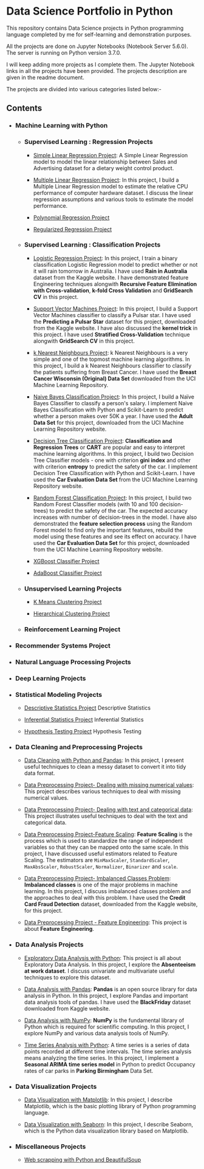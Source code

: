 # Data Science Portfolio in Python

This repository contains Data Science projects in Python programming language completed by me for self-learning and demonstration purposes. 

All the projects are done on Jupyter Notebooks (Notebook Server 5.6.0). The server is running on Python version 3.7.0.

I will keep adding more projects as I complete them. The Jupyter Notebook links in all the projects have been provided. The projects description are given in the readme document.

The projects are divided into various categories listed below:- 

## Contents
 
  - ### Machine Learning with Python 
      
      -  ### Supervised Learning : Regression Projects 
   
          * [Simple Linear Regression Project](https://github.com/pb111/Simple-Linear-Regression-Project/blob/master/SLRProject.ipynb): A Simple Linear Regression model to model the linear relationship between Sales and Advertising dataset for a dietary weight control product.   
       
          * [Multiple Linear Regression Project](https://github.com/pb111/Multiple-Linear-Regression-Project/blob/master/Multiple%20Linear%20Regression%20using%20Scikit-Learn.ipynb): In this project, I build a Multiple Linear Regression model to estimate the relative CPU performance of computer hardware dataset. I discuss the linear regression assumptions and various tools to estimate the model performance.
          
          
          * [Polynomial Regression Project](https://github.com/pb111/Decision-Tree-and-Random-Forest-Regression-Project/blob/master/README.md)
          
          * [Regularized Regression Project](https://github.com/pb111/Regularized-Regression-Project)
          
          
          
          

      - ### Supervised Learning : Classification Projects
      
      
          * [Logistic Regression Project](https://github.com/pb111/Logistic-Regression-in-Python-Project/blob/master/Logistic%20Regression%20with%20Python%20and%20Scikit-Learn.ipynb): In this project, I train a binary classification Logistic Regression model to predict whether or not it will rain tomorrow in Australia. I have used **Rain in Australia** dataset from the Kaggle website. I have demonstrated feature Engineering techniques alongwith **Recursive Feature Elimination with Cross-validation**, **k-fold Cross Validation** and **GridSearch CV** in this project.
                    
          * [Support Vector Machines Project](https://github.com/pb111/Support-Vector-Machines-Project/blob/master/Support%20Vector%20Machines%20with%20Python%20and%20Scikit-Learn.ipynb): In this project, I build a Support Vector Machines classifier to classify a Pulsar star. I have used the **Predicting a Pulsar Star** dataset for this project, downloaded from the Kaggle website. I have also discussed the **kernel trick** in this project. I have used **Stratified Cross-Validation** technique alongwith **GridSearch CV** in this project.     
          
          * [k Nearest Neighbours Project](https://github.com/pb111/k-Nearest-Neighbours-Project/blob/master/k%20Nearest%20Neighbours%20with%20Python%20and%20Scikit-Learn.ipynb): k Nearest Neighbours is a very simple and one of the topmost machine learning algorithms. In this project, I build a k Nearest Neighbours classifier to classify the patients suffering from Breast Cancer. I have used the **Breast Cancer Wisconsin (Original) Data Set** downloaded from the UCI Machine Learning Repository.
          
          
          * [Naive Bayes Classification Project](https://github.com/pb111/Naive-Bayes-Classification-Project/blob/master/Na%C3%AFve%20Bayes%20Classification%20with%20Python%20and%20Scikit-Learn.ipynb): In this project, I build a Naïve Bayes Classifier to classify a person's salary. I implement Naive Bayes Classification with Python and Scikit-Learn to predict whether a person makes over 50K a year. I have used the **Adult Data Set** for this project, downloaded from the UCI Machine Learning Repository website.
       
       
          * [Decision Tree Classification Project](https://github.com/pb111/Decision-Tree-Classification-Project/blob/master/Decision-Tree%20Classification%20with%20Python%20and%20Scikit-Learn.ipynb): **Classification and Regression Trees** or **CART** are popular and easy to interpret machine learning algorithms. In this project, I build two Decision Tree Classifier models - one with criterion **gini index** and other with criterion **entropy** to predict the safety of the car. I implement Decision Tree Classification with Python and Scikit-Learn. I have used the **Car Evaluation Data Set** from the UCI Machine Learning Repository website.
          
          
          * [Random Forest Classification Project](https://github.com/pb111/Random-Forest-Classifier-Project/blob/master/README.md): In this project, I build two Random Forest Classifier models (with 10 and 100 decision-trees) to predict the safety of the car. The expected accuracy increases with number of decision-trees in the model. I have also demonstrated the **feature selection process** using the Random Forest model to find only the important features, rebuild the model using these features and see its effect on accuracy. I have used the **Car Evaluation Data Set** for this project, downloaded from the UCI Machine Learning Repository website.


                    
          * [XGBoost Classifier Project](https://github.com/pb111/XGBoost-Classifier-Project)
          
          
          * [AdaBoost Classifier Project](https://github.com/pb111/AdaBoost-Classifier-Project)
          
       
       - ### Unsupervised Learning Projects
       
       
          * [K Means Clustering Project](https://github.com/pb111/K-Means-Clustering-Project/blob/master/README.md)
          
          
          
          * [Hierarchical Clustering Project](https://github.com/pb111/Hierarchical-Clustering-Project/blob/master/README.md)
          
          
       
       - ### Reinforcement Learning Project
       
       
       
   - ### Recommender Systems Project
   
   
   
   
   - ### Natural Language Processing Projects
   
   
   
   - ### Deep Learning Projects
       
       
       
       
  
   -  ### Statistical Modeling Projects
   
   
       - [Descriptive Statistics Project](https://github.com/pb111/Descriptive-Statistics-Project/blob/master/README.md) Descriptive Statistics
       
       
       - [Inferential Statistics Project](https://github.com/pb111/Inferential-Statistics-Project/blob/master/README.md) Inferential Statistics
       
       
       - [Hypothesis Testing Project](https://github.com/pb111/Hypothesis-Testing-Project/blob/master/README.md) Hypothesis Testing
       
   
   
   -  ### Data Cleaning and Preprocessing Projects
   
       - [Data Cleaning with Python and Pandas](https://github.com/pb111/Data-Cleaning-with-Python-NumPy-and-Pandas/blob/master/Data%20Cleaning%20with%20Python%20and%20Pandas.ipynb): In this project, I present useful techniques to clean a messy dataset to convert it into tidy data format.
       
   
       - [Data Preprocessing Project- Dealing with missing numerical values](https://github.com/pb111/Data-Preprocessing-Project-Dealing-with-Missing-Numerical-Values/blob/master/Data%20Preprocessing%20Project%20-%20Dealing%20with%20Missing%20Numerical%20Values.ipynb): This project describes various techniques to deal with missing numerical values. 
       
       - [Data Preprocessing Project- Dealing with text and categorical data](https://github.com/pb111/Data-Preprocessing-Project-Dealing-with-Text-and-Categorical-Data-/blob/master/Data%20Preprocessing%20Project%20-%20Dealing%20with%20Text%20and%20Categorical%20data.ipynb): This project illustrates useful techniques to deal with the text and categorical data. 
       
       - [Data Preprocessing Project-Feature Scaling](https://github.com/pb111/Data-Preprocessing-Project-Feature-Scaling/blob/master/Data%20Preprocessing%20Project%20-%20Feature%20Scaling.ipynb): **Feature Scaling** is the process which is used to standardize the range of independent variables so that they can be mapped onto the same scale. In this project, I have discussed useful estimators related to Feature Scaling. The estimators are `MinMaxScaler`, `StandardScaler`, `MaxAbsScaler`, `RobustScaler`, `Normalizer`, `Binarizer` and `scale`.
       
       
       - [Data Preprocessing Project- Imbalanced Classes Problem](https://github.com/pb111/Data-Preprocessing-Project-Imbalanced-Classes-Problem/blob/master/Data%20Preprocessing%20Project%20-%20Imbalanced%20Classes%20Problem.ipynb): **Imbalanced classes** is one of the major problems in machine learning. In this project, I discuss imbalanced classes problem and the approaches to deal with this problem. I have used the **Credit Card Fraud Detection** dataset, downloaded from the Kaggle website, for this project.
       
       
       
       - [Data Preprocessing Project - Feature Engineering](https://github.com/pb111/Data-Preprocessing-Project-Feature-Engineering/blob/master/README.md): This project is about **Feature Engineering**.
       
       
       
       
   - ### Data Analysis Projects
   
      - [Exploratory Data Analysis with Python](https://github.com/pb111/Exploratory-Data-Analysis-with-Python-Project/blob/master/Exploratory%20Data%20Analysis%20with%20Python.ipynb): This project is all about Exploratory Data Analysis. In this project, I explore the **Absenteeism at work dataset**. I discuss univariate and multivariate useful techniques to explore this dataset.
      
      
      - [Data Analysis with Pandas](https://github.com/pb111/Data-Analysis-with-Pandas/blob/master/Data%20Analysis%20with%20Pandas.ipynb): **Pandas** is an open source library for data analysis in Python. In this project, I explore Pandas and important data analysis tools of pandas. I have used the **BlackFriday** dataset downloaded from Kaggle website.

      
       - [Data Analysis with NumPy](https://github.com/pb111/Data-Analysis-with-NumPy/blob/master/Data%20Analysis%20with%20NumPy.ipynb): **NumPy** is the fundamental library of Python which is required for scientific computing. In this project, I explore NumPy and various data analysis tools of NumPy.
       
       
       - [Time Series Analysis with Python](https://github.com/pb111/Time-series-analysis-with-Python/blob/master/Time%20Series%20Analysis%20in%20Python.ipynb): A time series is a series of data points recorded at different time intervals. The time series analysis means analyzing the time series. In this project, I implement a **Seasonal ARIMA time series model** in Python to predict Occupancy rates of car parks in **Parking Birmingham** Data Set.
       
       
   - ### Data Visualization Projects
     
       - [Data Visualization with Matplotlib](https://github.com/pb111/Data-Visualization-with-Matplotlib-Project): In this project, I describe Matplotlib, which is the basic plotting library of Python programming language.
       
       
       - [Data Visualization with Seaborn](https://github.com/pb111/Data-Visualization-with-Seaborn): In this project, I describe Seaborn, which is the Python data visualization library based on Matplotlib.
       
       
   - ### Miscellaneous Projects
   
       - [Web scrapping with Python and BeautifulSoup](https://github.com/pb111/Web-scrapping-with-Python-and-BeautifulSoup/blob/master/README.md)
